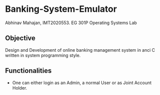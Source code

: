 # Banking-System-Emulator
Abhinav Mahajan, IMT2020553.
EG 301P Operating Systems Lab  
## Objective
Design and Development of online banking management system in anci C written in system programming style.  
## Functionalities
- One can either login as an Admin, a normal User or as Joint Account Holder.
